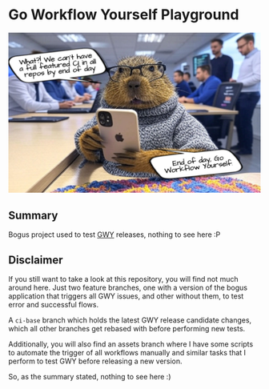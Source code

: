 # Go Workflow Yourself Playground

![GWY Gopher](https://raw.githubusercontent.com/earcamone/gwy/assets/images/v0.0.1/gopher.jpg)

## Summary

Bogus project used to test
[GWY](https://github.com/earcamone/gwy) releases,
nothing to see here :P

## Disclaimer

If you still want to take a look at this repository, you will find not much  
around here. Just two feature branches, one with a version of the bogus  
application that triggers all GWY issues, and other without them, to test  
error and successful flows.

A `ci-base` branch which holds the latest GWY release candidate changes,  
which all other branches get rebased with before performing new tests.

Additionally, you will also find an assets branch where I have some scripts  
to automate the trigger of all workflows manually and similar tasks that I  
perform to test GWY before releasing a new version.

So, as the summary stated, nothing to see here :)  
